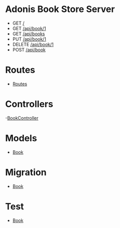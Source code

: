 # Adonis Book Store Server

- GET [/](https://book-store-adonis.herokuapp.com)
- GET [/api/book/1](https://book-store-adonis.herokuapp.com/api/book/1)
- GET [/api/books](https://book-store-adonis.herokuapp.com/api/books)
- PUT [/api/book/1](https://book-store-adonis.herokuapp.com/api/book/1)
- DELETE [/api/book/1](https://book-store-adonis.herokuapp.com/api/book/1)
- POST [/api/book](https://book-store-adonis.herokuapp.com/api/book)


# Routes

- [Routes](https://github.com/niradler/book_store_server_adonis/blob/master/start/routes.js)

# Controllers

-[BookController](https://github.com/niradler/book_store_server_adonis/blob/master/app/Controllers/Http/BookController.js)

# Models

- [Book](https://github.com/niradler/book_store_server_adonis/blob/master/app/Models/Book.js)

# Migration

- [Book](https://github.com/niradler/book_store_server_adonis/blob/master/database/migrations/1514544709337_books_schema.js)

# Test

- [Book](https://github.com/niradler/book_store_server_adonis/blob/master/test/functional/book.spec.js)

